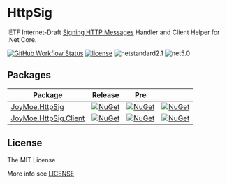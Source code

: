 # HttpSig

IETF Internet-Draft [Signing HTTP Messages](https://tools.ietf.org/html/draft-ietf-httpbis-message-signatures-00) Handler and Client Helper for .Net Core.

[![GitHub Workflow Status](https://img.shields.io/github/workflow/status/JoyMoe/HttpSig/build)](https://github.com/JoyMoe/HttpSig/actions)
[![license](https://img.shields.io/github/license/JoyMoe/HttpSig.svg)](https://github.com/JoyMoe/HttpSig/blob/master/LICENSE)
![netstandard2.1](https://img.shields.io/badge/.Net-netstandard2.1-brightgreen.svg)
![net5.0](https://img.shields.io/badge/.Net-net5.0-brightgreen.svg)

## Packages

| Package | Release | Pre |  |
| ---- | ---- | ---- | ---- |
| [JoyMoe.HttpSig](src/HttpSig) | [![NuGet](https://img.shields.io/nuget/v/JoyMoe.HttpSig.svg)](https://www.nuget.org/packages/JoyMoe.HttpSig) | [![NuGet](https://img.shields.io/nuget/vpre/JoyMoe.HttpSig.svg)](https://www.nuget.org/packages/JoyMoe.HttpSig/absoluteLatest) | [![NuGet](https://img.shields.io/nuget/dt/JoyMoe.HttpSig.svg)](https://www.nuget.org/packages/JoyMoe.HttpSig) |
| [JoyMoe.HttpSig.Client](src/HttpSig.Client) | [![NuGet](https://img.shields.io/nuget/v/JoyMoe.HttpSig.Client.svg)](https://www.nuget.org/packages/JoyMoe.HttpSig.Client) | [![NuGet](https://img.shields.io/nuget/vpre/JoyMoe.HttpSig.Client.svg)](https://www.nuget.org/packages/JoyMoe.HttpSig.Client/absoluteLatest) | [![NuGet](https://img.shields.io/nuget/dt/JoyMoe.HttpSig.Client.svg)](https://www.nuget.org/packages/JoyMoe.HttpSig.Client) |

## License

The MIT License

More info see [LICENSE](LICENSE)
